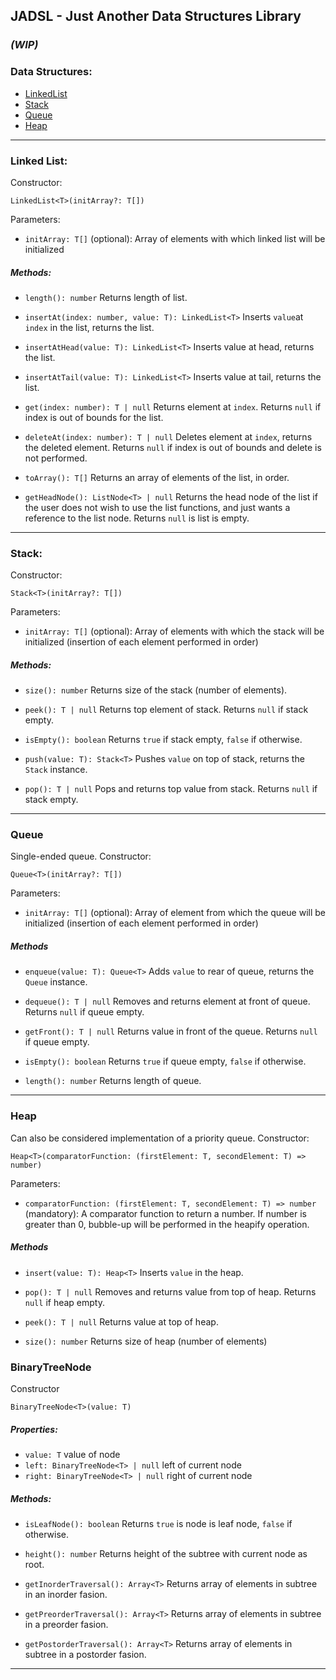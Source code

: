 ## JADSL - Just Another Data Structures Library

### _(WIP)_

### Data Structures:

- [LinkedList](#LinkedList)
- [Stack](#Stack)
- [Queue](#Queue)
- [Heap](#Heap)

---

### <span id="LinkedList">Linked List</span>:

Constructor:

```
LinkedList<T>(initArray?: T[])
```

Parameters:

- `initArray: T[]` (optional): Array of elements with which linked list will be initialized

##### Methods:

- `length(): number` Returns length of list.

- `insertAt(index: number, value: T): LinkedList<T>` Inserts `value`at `index` in the list, returns the list.

- `insertAtHead(value: T): LinkedList<T>` Inserts value at head, returns the list.

- `insertAtTail(value: T): LinkedList<T>` Inserts value at tail, returns the list.

- `get(index: number): T | null` Returns element at `index`. Returns `null` if index is out of bounds for the list.

- `deleteAt(index: number): T | null` Deletes element at `index`, returns the deleted element. Returns `null` if index is out of bounds and delete is not performed.

- `toArray(): T[]` Returns an array of elements of the list, in order.

- `getHeadNode(): ListNode<T> | null` Returns the head node of the list if the user does not wish to use the list functions, and just wants a reference to the list node. Returns `null` is list is empty.

---

### <span id="Stack">Stack</span>:

Constructor:

```
Stack<T>(initArray?: T[])
```

Parameters:

- `initArray: T[]` (optional): Array of elements with which the stack will be initialized (insertion of each element performed in order)

##### Methods:

- `size(): number` Returns size of the stack (number of elements).

- `peek(): T | null` Returns top element of stack. Returns `null` if stack empty.

- `isEmpty(): boolean` Returns `true` if stack empty, `false` if otherwise.

- `push(value: T): Stack<T>` Pushes `value` on top of stack, returns the `Stack` instance.

- `pop(): T | null` Pops and returns top value from stack. Returns `null` if stack empty.

---

### <span id="#Queue">Queue</span>

Single-ended queue.
Constructor:

```
Queue<T>(initArray?: T[])
```

Parameters:

- `initArray: T[]` (optional): Array of element from which the queue will be initialized (insertion of each element performed in order)

##### Methods

- `enqueue(value: T): Queue<T>` Adds `value` to rear of queue, returns the `Queue` instance.

- `dequeue(): T | null` Removes and returns element at front of queue. Returns `null` if queue empty.

- `getFront(): T | null` Returns value in front of the queue. Returns `null` if queue empty.

- `isEmpty(): boolean` Returns `true` if queue empty, `false` if otherwise.

- `length(): number` Returns length of queue.

---

### <span id="Heap">Heap</span>

Can also be considered implementation of a priority queue.
Constructor:

```
Heap<T>(comparatorFunction: (firstElement: T, secondElement: T) => number)
```

Parameters:

- `comparatorFunction: (firstElement: T, secondElement: T) => number` (mandatory): A comparator function to return a number. If number is greater than 0, bubble-up will be performed in the heapify operation.

##### Methods

- `insert(value: T): Heap<T>` Inserts `value` in the heap.

- `pop(): T | null` Removes and returns value from top of heap. Returns `null` if heap empty.

- `peek(): T | null` Returns value at top of heap.

- `size(): number` Returns size of heap (number of elements)

### <span id="BinaryTreeNode">BinaryTreeNode</span>

Constructor

```
BinaryTreeNode<T>(value: T)
```

##### Properties:

- `value: T` value of node
- `left: BinaryTreeNode<T> | null` left of current node
- `right: BinaryTreeNode<T> | null` right of current node

##### Methods:

- `isLeafNode(): boolean` Returns `true` is node is leaf node, `false` if otherwise.

- `height(): number` Returns height of the subtree with current node as root.

- `getInorderTraversal(): Array<T>` Returns array of elements in subtree in an inorder fasion.

- `getPreorderTraversal(): Array<T>` Returns array of elements in subtree in a preorder fasion.

- `getPostorderTraversal(): Array<T>` Returns array of elements in subtree in a postorder fasion.

---
